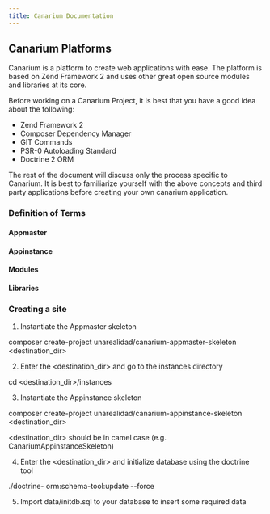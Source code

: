 ```yaml
---
title: Canarium Documentation
---
```


## Canarium Platforms

Canarium is a platform to create web applications with ease. The platform is based on Zend Framework 2 and uses other great open source modules and libraries at its core.

Before working on a Canarium Project, it is best that you have a good idea about the following:

- Zend Framework 2
- Composer Dependency Manager
- GIT Commands
- PSR-0 Autoloading Standard
- Doctrine 2 ORM

The rest of the document will discuss only the process specific to Canarium. It is best to familiarize yourself with the above concepts and third party applications before creating your own canarium application.

### Definition of Terms

#### Appmaster

#### Appinstance

#### Modules

#### Libraries


### Creating a site

1. Instantiate the Appmaster skeleton

composer create-project unarealidad/canarium-appmaster-skeleton <destination_dir>

2. Enter the <destination_dir> and go to the instances directory

cd <destination_dir>/instances

3. Instantiate the Appinstance skeleton

composer create-project unarealidad/canarium-appinstance-skeleton <destination_dir>

<destination_dir> should be in camel case (e.g. CanariumAppinstanceSkeleton)

4. Enter the <destination_dir> and initialize database using the doctrine tool

./doctrine- orm:schema-tool:update --force

5. Import data/initdb.sql to your database to insert some required data

